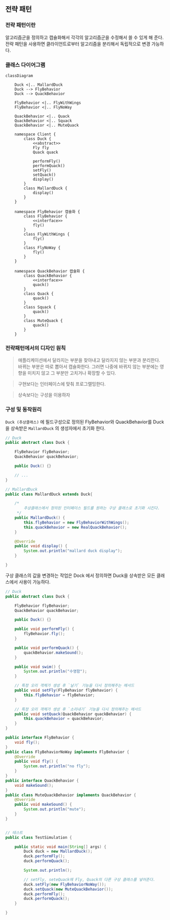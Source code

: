 ## 전략 패턴

### 전략 패턴이란

알고리즘군을 정의하고 캡슐화해서 각각의 알고리즘군을 수정해서 쓸 수 있게 해 준다. 전략 패턴을 사용하면 클라이언트로부터 알고리즘을 분리해서 독립적으로 변경 가능하다.

### 클래스 다이어그램

```mermaid
classDiagram

    Duck <|.. MallardDuck
    Duck --> FlyBehavior
    Duck --> QuackBehavior

    FlyBehavior <|.. FlyWithWings
    FlyBehavior <|.. FlyNoWay

    QuackBehavior <|.. Quack
    QuackBehavior <|.. Squack
    QuackBehavior <|.. MuteQuack

    namespace Client {
        class Duck {
            <<abstract>>
            Fly fly
            Quack quack

            performFly()
            performQuack()
            setFly()
            setQuack()
            display()
        }
        class MallardDuck {
            display()
        }
    }
    
    namespace FlyBehavior 캡슐화 {
        class FlyBehavior {
            <<interface>>
            fly()
        }
        class FlyWithWings {
            fly() 
        }
        class FlyNoWay {
            fly()
        }
    }
    
    namespace QuackBehavior 캡슐화 {
        class QuackBehavior {
            <<interface>>
            quack()
        }
        class Quack {
            quack()
        }
        class Squack {
            quack()
        }
        class MuteQuack {
            quack()
        }
    }
```

### 전략패턴에서의 디자인 원칙

> 애플리케이션에서 달라지는 부분을 찾아내고 달라지지 않는 부분과 분리한다.<br>
> 바뀌는 부분은 따로 뽑아서 캡슐화한다. 그러면 나중에 바뀌지 않는 부분에는 영향을 미치지 않고 그 부분만 고치거나 확장할 수 있다.

> 구현보다는 인터페이스에 맞춰 프로그랠밍한다.

> 상속보다는 구성을 이용하자


### 구성 및 동작원리

`Duck (추상클래스)` 에 필드구성으로 정의된 FlyBehavior와 QuackBehavior를 Duck을 상속받은 `MallardDuck` 의 생성자에서 초기화 한다.

```java
// Duck
public abstract class Duck {

    FlyBehavior flyBehavior;
    QuackBehavior quackBehavior;

    public Duck() {}

    // ...
}

// MallardDuck
public class MallardDuck extends Duck{

    /*
        추상클래스에서 정의된 인터페이스 필드를 원하는 구상 클래스로 초기화 시킨다.
     */
    public MallardDuck() {
        this.flyBehavior = new FlyBehaviorWithWings();
        this.quackBehavior = new RealQuackBehavior();
    }

    @Override
    public void display() {
        System.out.println("mallard duck display");
    }

}
```

구상 클래스의 값을 변경하는 작업은 Dock 에서 정의하면 Duck을 상속받은 모든 클래스에서 사용이 가능하다.

```java
// Duck
public abstract class Duck {

    FlyBehavior flyBehavior;
    QuackBehavior quackBehavior;

    public Duck() {}

    public void performFly() {
        flyBehavior.fly();
    }

    public void performQuack() {
        quackBehavior.makeSound();
    }

    public void swim() {
        System.out.println("수영함");
    }

    // 특정 오리 객체가 생성 후 `날기` 기능을 다시 정의해주는 메서드
    public void setFly(FlyBehavior flyBehavior) {
        this.flyBehavior = flyBehavior;
    }

    // 특정 오리 객체가 생성 후 `소리내기` 기능을 다시 정의해주는 메서드
    public void setQuack(QuackBehavior quackBehavior) {
        this.quackBehavior = quackBehavior;
    }
}

public interface FlyBehavior {
    void fly();
}
public class FlyBehaviorNoWay implements FlyBehavior {
    @Override
    public void fly() {
        System.out.println("no fly");
    }
}
public interface QuackBehavior {
    void makeSound();
}
public class MuteQuackBehavior implements QuackBehavior {
    @Override
    public void makeSound() {
        System.out.println("mute");
    }
}


// 테스트
public class TestSimulation {

    public static void main(String[] args) {
        Duck duck = new MallardDuck();
        duck.performFly();
        duck.performQuack();

        System.out.println();

        // setFly, seteQuack에 Fly, Quack의 다른 구상 클래스를 넣어준다.
        duck.setFly(new FlyBehaviorNoWay());
        duck.setQuack(new MuteQuackBehavior());
        duck.performFly();
        duck.performQuack();
    }

}

```
